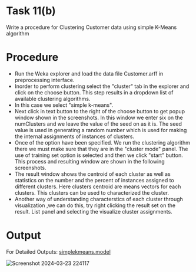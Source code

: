 # Task 11(b)
Write a procedure for Clustering Customer data using simple K-Means algorithm
# Procedure
- Run the Weka explorer and load the data file Customer.arff in preprocessing interface.
- Inorder to perform clustering select the "cluster" tab in the explorer and click on the choose button. This step results in a dropdown list of available clustering algorithms.
- In this case we select "simple k-means".
- Next click in text button to the right of the choose button to get popup window shown in the screenshots. In this window we enter six on the numClusters and we leave the value of the seed on as it is. The seed value is used in generating a random number which is used for making the internal assignments of instances of clusters.
- Once of the option have been specified. We run the clustering algorithm there we must make sure that they are in the "cluster mode" panel. The use of training set option is selected and then we click "start" button. This process and resulting window are shown in the following screenshots.
- The result window shows the centroid of each cluster as well as statistics on the number and the percent of instances assigned to different clusters. Here clusters centroid are means vectors for each clusters. This clusters can be used to characterized the cluster.
- Another way of understanding characterstics of each cluster through visualization ,we can do this, try right clicking the result set on the result. List panel and selecting the visualize cluster assignments.
# Output
For Detailed Outputs: [simplekmeans.model](https://github.com/prabhasg03/Task-Codes/blob/Data-Warehousing-and-Data-Mining/DWDM/Task%2011/11b/simplekmeans.model)

![Screenshot 2024-03-23 224117](https://github.com/prabhasg03/Task-Codes/assets/121883587/55aa9271-aa5c-47d2-bfb5-f49e0d4c06b6)
